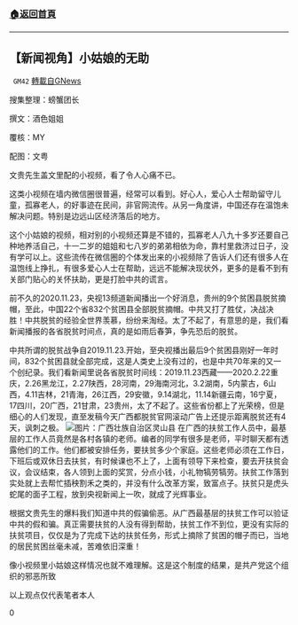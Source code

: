 ###  [:house:返回首頁](https://github.com/ourhimalayas/txt)
---

## 【新闻视角】小姑娘的无助
` GM42` [轉載自GNews](https://gnews.org/zh-hans/689795/)

搜集整理：螃蟹团长

撰文：酒色姐姐

覆核：MY

配图：文粤



文贵先生盖文里配的小视频，看了令人心痛不已。

这类小视频在墙内微信圈很普遍，经常可以看到。好心人，爱心人士帮助留守儿童，孤寡老人，的好事迹在民间，非官网流传。从另一角度讲，中国还存在温饱未解决问题。特别是边远山区经济落后的地方。

这个小姑娘的视频，相对别的小视频还算是不错的，孤寡老人八九十多岁还要自己种地养活自己，十一二岁的姐姐和七八岁的弟弟相依为命，靠村里救济过日子，没有学可以上。这些流传在微信圈的个体发出来的小视频除了告诉人们还有很多人在温饱线上挣扎，有很多爱心人士在帮助，远远不能解决现状外，更多的是看不到有关部门贴心的关怀扶助，更是打脸中共的谎言。

前不久的2020.11.23，央视13频道新闻播出一个好消息，贵州的9个贫困县脱贫摘帽，至此，中国22个省832个贫困县全部脱贫摘帽。中共又打了胜仗，决战决胜！中共脱贫的经验全世界羡慕，纷纷来淘经。太了不起了，有意思的是，我们看新闻播报的各省脱贫时间点，真的是如雨后春笋，争先恐后的脱贫。

中共所谓的脱贫战争自2019.11.23.开始，至央视播出最后9个贫困县刚好一年时间，832个贫困县就全部完成，这是人类史上没有过的，也是中共70年来的又一个创纪录。我们看新闻里说各省脱贫时间线：2019.11.23西藏——2020.2.22重庆，2.26黑龙江，2.27陕西，28河南，29海南河北，3.2湖南，5内蒙古，6山西，4.11吉林，21青海，26江西，29安徽，9.14湖北，11.14新疆云南，16宁夏，17四川，20广西，21甘肃，23贵州，太了不起了。这些省份都上了光荣榜，但是细心的人们发现，直至发稿今天广西都脱贫官网滚动广告上还提示距离脱贫还有4天，讽刺之极。
![]()![](https://gnews.org/wp-content/uploads/2020/12/造假.jpg)图片：广西壮族自治区灵山县
在广西的扶贫工作人员中，最基层的工作人员竟然是各村各镇的老师。编者的同学有很多是老师，平时聊天都有透露他们的工作。他们都被安排任务，要扶贫多少个家庭。这些老师必须在工作日，下班后或双休日去扶贫，有时候课也不上了，上面有领导下来检查，要去开扶贫会议，会议结束，各人领到上面的奖赏，分点小钱，小礼物犒劳犒劳。扶贫工作落到实处就上去帮忙插秧割禾之类的，并没有什么改革方案，致富点子。扶贫只是虎头蛇尾的面子工程，放到央视新闻上一吹，就成了光辉事业。

根据文贵先生的爆料我们知道中共的假骗偷恶。从广西最基层的扶贫工作可以验证中共的假和骗。真正需要扶贫的人没有得到帮助，扶贫工作不到位，更没有实际的扶贫项目，仅仅是为了完成下达的扶贫任务，形式上摘除了贫困的帽子而已，当地的居民贫困丝毫未减，苦难依旧深重！

像小视频里小姑娘这样情况也就不难理解。这是这个制度的结果，是共产党这个组织的邪恶所致

以上观点仅代表笔者本人

0
